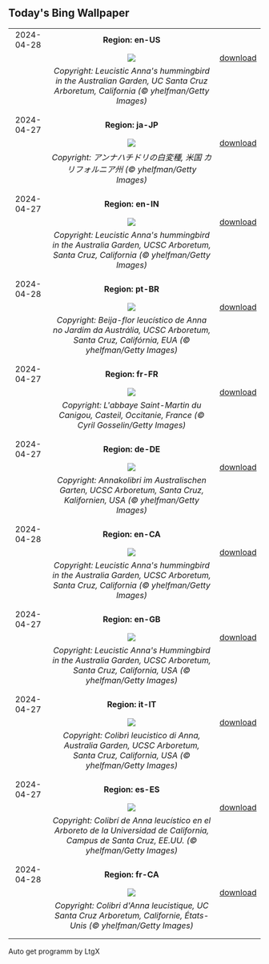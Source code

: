 ## Today's Bing Wallpaper
|      |      |      |
| :----: | :----: | :----: |
|2024-04-28|**Region: en-US**||
||![](https://www.bing.com/th?id=OHR.LeucisticHummingbird_EN-US5796079642_UHD.jpg&pid=hp&w=1152&h=648&rs=1&c=4)| [download](https://www.bing.com/th?id=OHR.LeucisticHummingbird_EN-US5796079642_UHD.jpg)|
||*Copyright: Leucistic Anna's hummingbird in the Australian Garden, UC Santa Cruz Arboretum, California (© yhelfman/Getty Images)*
||
|||
|2024-04-27|**Region: ja-JP**||
||![](https://www.bing.com/th?id=OHR.LeucisticHummingbird_JA-JP4843663786_UHD.jpg&pid=hp&w=1152&h=648&rs=1&c=4)| [download](https://www.bing.com/th?id=OHR.LeucisticHummingbird_JA-JP4843663786_UHD.jpg)|
||*Copyright: アンナハチドリの白変種, 米国 カリフォルニア州 (© yhelfman/Getty Images)*
||
|||
|2024-04-27|**Region: en-IN**||
||![](https://www.bing.com/th?id=OHR.LeucisticHummingbird_EN-IN0052515058_UHD.jpg&pid=hp&w=1152&h=648&rs=1&c=4)| [download](https://www.bing.com/th?id=OHR.LeucisticHummingbird_EN-IN0052515058_UHD.jpg)|
||*Copyright: Leucistic Anna's hummingbird in the Australia Garden, UCSC Arboretum, Santa Cruz, California (© yhelfman/Getty Images)*
||
|||
|2024-04-28|**Region: pt-BR**||
||![](https://www.bing.com/th?id=OHR.LeucisticHummingbird_PT-BR4306978820_UHD.jpg&pid=hp&w=1152&h=648&rs=1&c=4)| [download](https://www.bing.com/th?id=OHR.LeucisticHummingbird_PT-BR4306978820_UHD.jpg)|
||*Copyright: Beija-flor leucístico de Anna no Jardim da Austrália, UCSC Arboretum, Santa Cruz, Califórnia, EUA (© yhelfman/Getty Images)*
||
|||
|2024-04-27|**Region: fr-FR**||
||![](https://www.bing.com/th?id=OHR.Canigou_FR-FR9013566099_UHD.jpg&pid=hp&w=1152&h=648&rs=1&c=4)| [download](https://www.bing.com/th?id=OHR.Canigou_FR-FR9013566099_UHD.jpg)|
||*Copyright: L'abbaye Saint-Martin du Canigou, Casteil, Occitanie, France (© Cyril Gosselin/Getty Images)*
||
|||
|2024-04-27|**Region: de-DE**||
||![](https://www.bing.com/th?id=OHR.LeucisticHummingbird_DE-DE2322778119_UHD.jpg&pid=hp&w=1152&h=648&rs=1&c=4)| [download](https://www.bing.com/th?id=OHR.LeucisticHummingbird_DE-DE2322778119_UHD.jpg)|
||*Copyright: Annakolibri im Australischen Garten, UCSC Arboretum, Santa Cruz, Kalifornien, USA (© yhelfman/Getty Images)*
||
|||
|2024-04-28|**Region: en-CA**||
||![](https://www.bing.com/th?id=OHR.LeucisticHummingbird_EN-CA9003598564_UHD.jpg&pid=hp&w=1152&h=648&rs=1&c=4)| [download](https://www.bing.com/th?id=OHR.LeucisticHummingbird_EN-CA9003598564_UHD.jpg)|
||*Copyright: Leucistic Anna's hummingbird in the Australia Garden, UCSC Arboretum, Santa Cruz, California (© yhelfman/Getty Images)*
||
|||
|2024-04-27|**Region: en-GB**||
||![](https://www.bing.com/th?id=OHR.LeucisticHummingbird_EN-GB5146934481_UHD.jpg&pid=hp&w=1152&h=648&rs=1&c=4)| [download](https://www.bing.com/th?id=OHR.LeucisticHummingbird_EN-GB5146934481_UHD.jpg)|
||*Copyright: Leucistic Anna's Hummingbird in the Australia Garden, UCSC Arboretum, Santa Cruz, California, USA (© yhelfman/Getty Images)*
||
|||
|2024-04-27|**Region: it-IT**||
||![](https://www.bing.com/th?id=OHR.LeucisticHummingbird_IT-IT7331627780_UHD.jpg&pid=hp&w=1152&h=648&rs=1&c=4)| [download](https://www.bing.com/th?id=OHR.LeucisticHummingbird_IT-IT7331627780_UHD.jpg)|
||*Copyright: Colibrì leucistico di Anna, Australia Garden, UCSC Arboretum, Santa Cruz, California, USA (© yhelfman/Getty Images)*
||
|||
|2024-04-27|**Region: es-ES**||
||![](https://www.bing.com/th?id=OHR.LeucisticHummingbird_ES-ES2319692244_UHD.jpg&pid=hp&w=1152&h=648&rs=1&c=4)| [download](https://www.bing.com/th?id=OHR.LeucisticHummingbird_ES-ES2319692244_UHD.jpg)|
||*Copyright: Colibrí de Anna leucístico en el Arboreto de la Universidad de California, Campus de Santa Cruz, EE.UU. (© yhelfman/Getty Images)*
||
|||
|2024-04-28|**Region: fr-CA**||
||![](https://www.bing.com/th?id=OHR.LeucisticHummingbird_FR-CA6720640063_UHD.jpg&pid=hp&w=1152&h=648&rs=1&c=4)| [download](https://www.bing.com/th?id=OHR.LeucisticHummingbird_FR-CA6720640063_UHD.jpg)|
||*Copyright: Colibri d'Anna leucistique, UC Santa Cruz Arboretum, Californie, États-Unis (© yhelfman/Getty Images)*
||
|||

Auto get programm by LtgX
